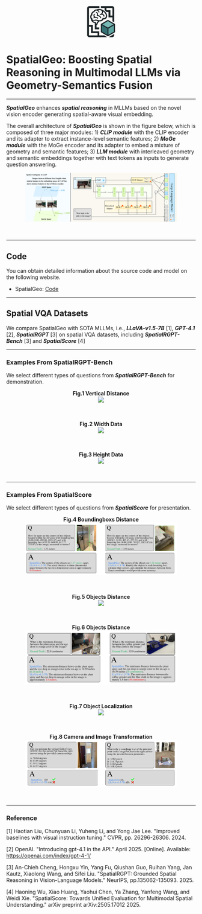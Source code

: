 <p align="center">
  <img src="READMEimages/SpatialGeo.png" width="15%"/>
</p>

# SpatialGeo: Boosting Spatial Reasoning in Multimodal LLMs via Geometry-Semantics Fusion
______________________________________________________________________

***SpatialGeo*** enhances ***spatial reasoning*** in MLLMs based on the novel vision encoder generating spatial-aware visual embedding.

The overall architecture of ***SpatialGeo*** is shown in the figure below, which is composed of three major modules: 1) ***CLIP module*** with the CLIP encoder and its adapter to extract instance-level semantic features; 2) ***MoGe module*** with the MoGe encoder and its adapter to embed a mixture of geometry and semantic features; 3) ***LLM module*** with interleaved geometry and semantic embeddings together with text tokens as inputs to generate question answering.

<p align="center">
  <img src="READMEimages/structure.png" width="80%"/>
</p>
<br>  <!-- 增加一个空行 -->

______________________________________________________________________

## Code
You can obtain detailed information about the source code and model on the following website.

- SpatialGeo: [Code](https://github.com/Ricky-PLUS/SpatialGeo)

______________________________________________________________________

## Spatial VQA Datasets
We compare SpatialGeo with SOTA MLLMs, i.e., ***LLaVA-v1.5-7B*** [1], ***GPT-4.1*** [2], ***SpatialRGPT*** [3] on spatial VQA datasets, including ***SpatialRGPT-Bench*** [3] and ***SpatialScore*** [4]

______________________________________________________________________

### Examples From SpatialRGPT-Bench
We select different types of questions from ***SpatialRGPT-Bench*** for demonstration.
<p align="center">
  <strong>Fig.1 Vertical Distance</strong><br>
  <img src="READMEimages/rgpt2.png" width="80%"/>
</p>   

<br>  <!-- 增加一个空行 -->

<p align="center">
  <strong>Fig.2 Width Data</strong><br>
  <img src="READMEimages/rgpt3.png" width="80%"/>
</p>    

<br>  <!-- 增加一个空行 -->

<p align="center">
  <strong>Fig.3 Height Data</strong><br>
  <img src="READMEimages/rgpt4.png" width="80%"/>
</p>
<br>  <!-- 增加一个空行 -->

______________________________________________________________________

### Examples From SpatialScore
We select different types of questions from ***SpatialScore*** for presentation.
<p align="center">
  <strong>Fig.4 Boundingboxs Distance</strong><br>
  <img src="READMEimages/spatialscoredepthanddistance2.png" width="80%"/>
</p>   

<br>  <!-- 增加一个空行 -->

<p align="center">
  <strong>Fig.5 Objects Distance</strong><br>
  <img src="READMEimages/spatialscoredepthanddistance1.png" width="80%"/>
</p>    

<br>  <!-- 增加一个空行 -->

<p align="center">
  <strong>Fig.6 Objects Distance</strong><br>
  <img src="READMEimages/spatialscoredepth.png" width="80%"/>
</p>    

<br>  <!-- 增加一个空行 -->

<p align="center">
  <strong>Fig.7 Object Localization</strong><br>
  <img src="READMEimages/spatialscoreObjectLocalization.png" width="80%"/>
</p>
<br>  <!-- 增加一个空行 -->

<p align="center">
  <strong>Fig.8 Camera and Image Transformation</strong><br>
  <img src="READMEimages/spatialscoreCameraandImageTransformation.png" width="80%"/>
</p>

<br>  <!-- 增加一个空行 -->
______________________________________________________________________

### Reference

[1] Haotian Liu, Chunyuan Li, Yuheng Li, and Yong Jae Lee. "Improved baselines with visual instruction tuning." CVPR, pp. 26296-26306. 2024.​

[2] OpenAI. "Introducing gpt-4.1 in the API." April 2025. [Online]. Available: https://openai.com/index/gpt-4-1/ 

[3] An-Chieh Cheng, Hongxu Yin, Yang Fu, Qiushan Guo, Ruihan Yang, Jan Kautz, Xiaolong Wang, and Sifei Liu. "SpatialRGPT: Grounded Spatial Reasoning in Vision-Language Models." NeurIPS, pp.135062-135093. 2025.

[4] Haoning Wu, Xiao Huang, Yaohui Chen, Ya Zhang, Yanfeng Wang, and Weidi Xie. "SpatialScore: Towards Unified Evaluation for Multimodal Spatial Understanding." arXiv preprint arXiv:2505.17012  2025.​